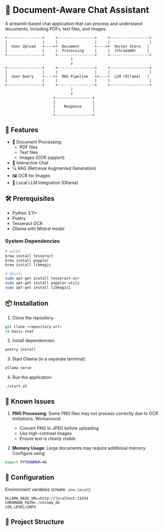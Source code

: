 # 🤖 Document-Aware Chat Assistant

A streamlit-based chat application that can process and understand documents, including PDFs, text files, and images.

```ascii
+----------------+     +-----------------+     +------------------+
|                |     |                 |     |                  |
|  User Upload   +---->+  Document       +---->+  Vector Store   |
|                |     |  Processing     |     |  (ChromaDB)     |
+----------------+     +-----------------+     +------------------+
                              |
                              v
+----------------+     +-----------------+     +------------------+
|                |     |                 |     |                  |
|  User Query    +---->+  RAG Pipeline   +<----+  LLM (Ollama)   |
|                |     |                 |     |                  |
+----------------+     +-----------------+     +------------------+
                              |
                              v
                      +-----------------+
                      |                 |
                      |    Response     |
                      |                 |
                      +-----------------+
```

## 🚀 Features

- 📄 Document Processing:
  - PDF files
  - Text files
  - Images (OCR support)
- 💬 Interactive Chat
- 🔍 RAG (Retrieval Augmented Generation)
- 🖼️ OCR for Images
- 🤖 Local LLM Integration (Ollama)

## 🛠️ Prerequisites

- Python 3.11+
- Poetry
- Tesseract OCR
- Ollama with Mistral model

### System Dependencies

```bash
# macOS
brew install tesseract
brew install poppler
brew install libmagic

# Ubuntu
sudo apt-get install tesseract-ocr
sudo apt-get install poppler-utils
sudo apt-get install libmagic1
```

## 📦 Installation

1. Clone the repository:
```bash
git clone <repository-url>
cd basic-chat
```

2. Install dependencies:
```bash
poetry install
```

3. Start Ollama (in a separate terminal):
```bash
ollama serve
```

4. Run the application:
```bash
./start.sh
```

## 🐛 Known Issues

1. **PNG Processing**: Some PNG files may not process correctly due to OCR limitations. Workaround:
   - Convert PNG to JPEG before uploading
   - Use high-contrast images
   - Ensure text is clearly visible

2. **Memory Usage**: Large documents may require additional memory. Configure using:
```bash
export PYTHONMEM=4G
```

## 🔧 Configuration

Environment variables (create `.env.local`):
```env
OLLAMA_BASE_URL=http://localhost:11434
CHROMADB_PATH=./chroma_db
LOG_LEVEL=INFO
```

## 📁 Project Structure
